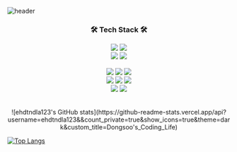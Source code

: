 
<!--
**ehdtndla123/ehdtndla123** is a ✨ _special_ ✨ repository because its `README.md` (this file) appears on your GitHub profile.

Here are some ideas to get you started:

- 🔭 I’m currently working on ...
- 🌱 I’m currently learning ...
- 👯 I’m looking to collaborate on ...
- 🤔 I’m looking for help with ...
- 💬 Ask me about ...
- 📫 How to reach me: ...
- 😄 Pronouns: ...
- ⚡ Fun fact: ...
-->

![header](https://capsule-render.vercel.app/api?type=soft&color=auto&height=150&section=header&text=Dongsoo,Chang&fontSize=70&animation=twinkling)

<h3 align="center">🛠 Tech Stack 🛠</h3>

<p align="center">
  <img src="https://img.shields.io/badge/Java-007396?style=for-the-badge&logo=Java&logoColor=white">
  <img src="https://img.shields.io/badge/Python-3766AB?style=for-the-badge&logo=Python&logoColor=white">
  <br>

  <img src="https://img.shields.io/badge/Mysql-4479A1?style=for-the-badge&logo=mysql&logoColor=white"> 
  <img src="https://img.shields.io/badge/Postgresql-003545?style=for-the-badge&logo=postgresql&logoColor=white"> 
  <br>

  <br>
  <img src="https://img.shields.io/badge/Django-092E20?style=for-the-badge&logo=django&logoColor=white">
  <img src="https://img.shields.io/badge/Spring-6DB33F?style=for-the-badge&logo=Spring&logoColor=white">
  <img src="https://img.shields.io/badge/SpringBoot-6DB33F?style=for-the-badge&logo=SpringBoot&logoColor=white">
  <br>

  <img src="https://img.shields.io/badge/AWS-232F3E?style=for-the-badge&logo=amazonaws&logoColor=white"> 
  <img src="https://img.shields.io/badge/Docker-2496ED?style=for-the-badge&logo=Docker&logoColor=white"> 
  <img src="https://img.shields.io/badge/Jenkins-D24939?style=for-the-badge&logo=Jenkins&logoColor=white">
  <br>
  
  <img src="https://img.shields.io/badge/git-F05032?style=for-the-badge&logo=git&logoColor=white">
  <img src="https://img.shields.io/badge/github-181717?style=for-the-badge&logo=github&logoColor=white">
  <br>
  <br>
  <br>
![ehdtndla123's GitHub stats](https://github-readme-stats.vercel.app/api?username=ehdtndla123&&count_private=true&show_icons=true&theme=dark&custom_title=Dongsoo's_Coding_Life)
  
[![Top Langs](https://github-readme-stats.vercel.app/api/top-langs/?username=ehdtndla123&layout=compact&theme=dark&langs_count=5)](https://github.com/anuraghazra/github-readme-stats)

</p>
